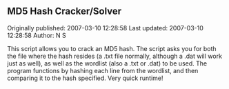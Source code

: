 ## MD5 Hash Cracker/Solver 
Originally published: 2007-03-10 12:28:58 
Last updated: 2007-03-10 12:28:58 
Author: N S 
 
This script allows you to crack an MD5 hash.  The script asks you for both the file where the hash resides (a .txt file normally, although a .dat will work just as well), as well as the wordlist (also a .txt or .dat) to be used.  The program functions by hashing each line from the wordlist, and then comparing it to the hash specified.  Very quick runtime!